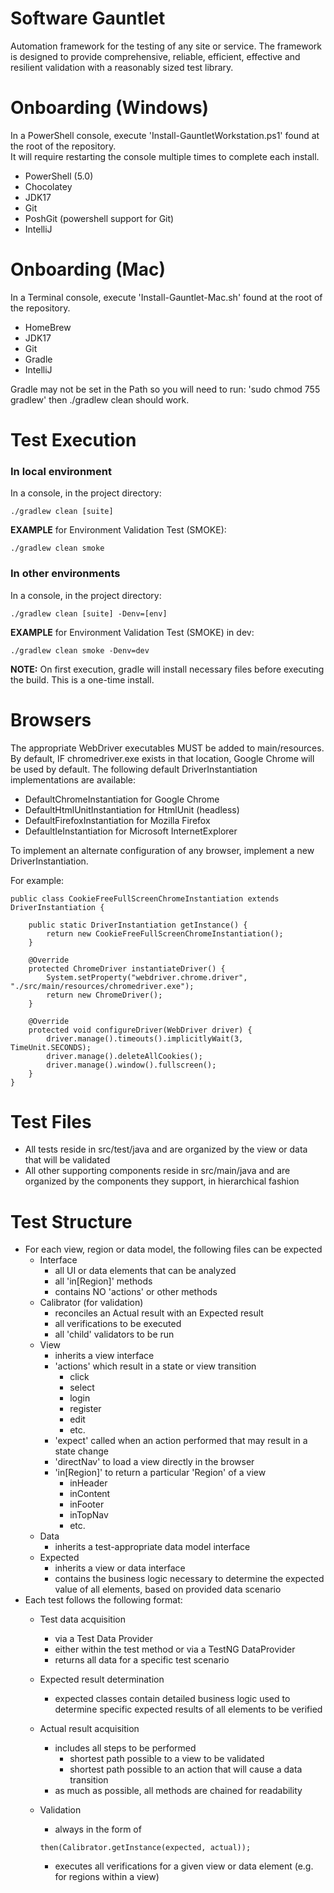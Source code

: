 # Software Gauntlet
Automation framework for the testing of any site or service.  The framework is designed to provide comprehensive, reliable, efficient, effective and resilient validation with a reasonably sized test library.

# Onboarding (Windows)
In a PowerShell console, execute 'Install-GauntletWorkstation.ps1' found at the root of the repository.  
It will require restarting the console multiple times to complete each install.
 - PowerShell (5.0)
 - Chocolatey
 - JDK17
 - Git
 - PoshGit (powershell support for Git)
 - IntelliJ

# Onboarding (Mac)
In a Terminal console, execute 'Install-Gauntlet-Mac.sh' found at the root of the repository.  
 - HomeBrew
 - JDK17
 - Git
 - Gradle
 - IntelliJ

Gradle may not be set in the Path so you will need to run: 'sudo chmod 755 gradlew' then ./gradlew clean should work.

# Test Execution
### In local environment
In a console, in the project directory:

    ./gradlew clean [suite]
**EXAMPLE** for Environment Validation Test (SMOKE):

    ./gradlew clean smoke

### In other environments
In a console, in the project directory:

    ./gradlew clean [suite] -Denv=[env]
**EXAMPLE** for Environment Validation Test (SMOKE) in dev:

    ./gradlew clean smoke -Denv=dev
**NOTE:**
On first execution, gradle will install necessary files before executing the build.  This is a one-time install.

# Browsers
The appropriate WebDriver executables MUST be added to main/resources.  By default, IF chromedriver.exe exists in that location, Google Chrome will be used by default.  The following default DriverInstantiation implementations are available:
 - DefaultChromeInstantiation for Google Chrome
 - DefaultHtmlUnitInstantiation for HtmlUnit (headless)
 - DefaultFirefoxInstantiation for Mozilla Firefox
 - DefaultIeInstantiation for Microsoft InternetExplorer

To implement an alternate configuration of any browser, implement a new DriverInstantiation.

For example:
    
    public class CookieFreeFullScreenChromeInstantiation extends DriverInstantiation {

        public static DriverInstantiation getInstance() {
            return new CookieFreeFullScreenChromeInstantiation();
        }

        @Override
        protected ChromeDriver instantiateDriver() {
            System.setProperty("webdriver.chrome.driver", "./src/main/resources/chromedriver.exe");
            return new ChromeDriver();
        }

        @Override
        protected void configureDriver(WebDriver driver) {
            driver.manage().timeouts().implicitlyWait(3, TimeUnit.SECONDS);
            driver.manage().deleteAllCookies();
            driver.manage().window().fullscreen();
        }
    }

# Test Files
 - All tests reside in src/test/java and are organized by the view or data that will be validated
 - All other supporting components reside in src/main/java and are organized by the components they support, in hierarchical fashion
 
# Test Structure
- For each view, region or data model, the following files can be expected
    - Interface
        - all UI or data elements that can be analyzed
        - all 'in[Region]' methods
        - contains NO 'actions' or other methods
    - Calibrator (for validation)
        - reconciles an Actual result with an Expected result
        - all verifications to be executed
        - all 'child' validators to be run
    - View
        - inherits a view interface
        - 'actions' which result in a state or view transition
            - click
            - select
            - login
            - register
            - edit
            - etc.
        - 'expect' called when an action performed that may result in a state change
        - 'directNav' to load a view directly in the browser
        - 'in[Region]' to return a particular 'Region' of a view
            - inHeader
            - inContent
            - inFooter
            - inTopNav
            - etc.
    - Data
        - inherits a test-appropriate data model interface
    - Expected
        - inherits a view or data interface
        - contains the business logic necessary to determine the expected value of all elements, based on provided data scenario
- Each test follows the following format:
    - Test data acquisition
        - via a Test Data Provider
        - either within the test method or via a TestNG DataProvider
        - returns all data for a specific test scenario
    - Expected result determination
        - expected classes contain detailed business logic used to determine specific expected results of all elements to be verified
    - Actual result acquisition
        - includes all steps to be performed
            - shortest path possible to a view to be validated
            - shortest path possible to an action that will cause a data transition
        - as much as possible, all methods are chained for readability

    - Validation
        - always in the form of

      `then(Calibrator.getInstance(expected, actual));`
        - executes all verifications for a given view or data element (e.g. for regions within a view) 
